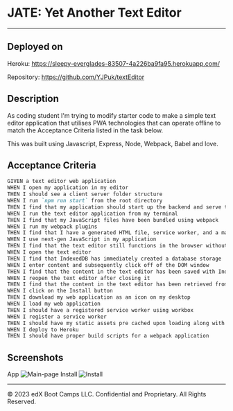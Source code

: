 # JATE: Yet Another Text Editor

<hr>

## Deployed on
Heroku: https://sleepy-everglades-83507-4a226ba9fa95.herokuapp.com/

Repository: https://github.com/YJPuk/textEditor

## Description

As coding student I'm trying to modify starter code to make a simple text editor application that utilises PWA technologies that can operate offline to match the Acceptance Criteria listed in the task below.

This was built using Javascript, Express, Node, Webpack, Babel and love.

## Acceptance Criteria

```md
GIVEN a text editor web application
WHEN I open my application in my editor
THEN I should see a client server folder structure
WHEN I run `npm run start` from the root directory
THEN I find that my application should start up the backend and serve the client
WHEN I run the text editor application from my terminal
THEN I find that my JavaScript files have been bundled using webpack
WHEN I run my webpack plugins
THEN I find that I have a generated HTML file, service worker, and a manifest file
WHEN I use next-gen JavaScript in my application
THEN I find that the text editor still functions in the browser without errors
WHEN I open the text editor
THEN I find that IndexedDB has immediately created a database storage
WHEN I enter content and subsequently click off of the DOM window
THEN I find that the content in the text editor has been saved with IndexedDB
WHEN I reopen the text editor after closing it
THEN I find that the content in the text editor has been retrieved from our IndexedDB
WHEN I click on the Install button
THEN I download my web application as an icon on my desktop
WHEN I load my web application
THEN I should have a registered service worker using workbox
WHEN I register a service worker
THEN I should have my static assets pre cached upon loading along with subsequent pages and static assets
WHEN I deploy to Heroku
THEN I should have proper build scripts for a webpack application
```

## Screenshots
App
![Main-page](https://github.com/YJPuk/textEditor/assets/133621780/a9cd6c99-80f3-4ef7-b8d1-ffc9e9f3c85d)
Install
![Install](https://github.com/YJPuk/textEditor/assets/133621780/5643b257-2f39-4d9d-834d-bfc1cf49e949)

- - -
© 2023 edX Boot Camps LLC. Confidential and Proprietary. All Rights Reserved.
